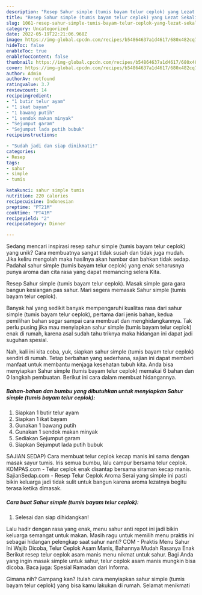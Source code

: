 ```yaml
---
description: "Resep Sahur simple (tumis bayam telur ceplok) yang Lezat Sekali"
title: "Resep Sahur simple (tumis bayam telur ceplok) yang Lezat Sekali"
slug: 1061-resep-sahur-simple-tumis-bayam-telur-ceplok-yang-lezat-sekali
category: Uncategorized
date: 2022-05-19T22:21:06.968Z
image: https://img-global.cpcdn.com/recipes/b54864637a1d4617/680x482cq70/sahur-simple-tumis-bayam-telur-ceplok-foto-resep-utama.jpg
hideToc: false
enableToc: true
enableTocContent: false
thumbnail: https://img-global.cpcdn.com/recipes/b54864637a1d4617/680x482cq70/sahur-simple-tumis-bayam-telur-ceplok-foto-resep-utama.jpg
cover: https://img-global.cpcdn.com/recipes/b54864637a1d4617/680x482cq70/sahur-simple-tumis-bayam-telur-ceplok-foto-resep-utama.jpg
author: Admin
authorAv: notfound
ratingvalue: 3.7
reviewcount: 14
recipeingredient:
- "1 butir telur ayam"
- "1 ikat bayam"
- "1 bawang putih"
- "1 sendok makan minyak"
- "Sejumput garam"
- "Sejumput lada putih bubuk"
recipeinstructions:

- "Sudah jadi dan siap dinikmati!"
categories:
- Resep
tags:
- sahur
- simple
- tumis

katakunci: sahur simple tumis 
nutrition: 220 calories
recipecuisine: Indonesian
preptime: "PT21M"
cooktime: "PT41M"
recipeyield: "2"
recipecategory: Dinner

---
```





Sedang mencari inspirasi resep sahur simple (tumis bayam telur ceplok) yang unik? Cara membuatnya sangat tidak susah dan tidak juga mudah. Jika keliru mengolah maka hasilnya akan hambar dan bahkan tidak sedap. Padahal sahur simple (tumis bayam telur ceplok) yang enak seharusnya punya aroma dan cita rasa yang dapat memancing selera Kita.





Resep Sahur simple (tumis bayam telur ceplok). Masak simple gara gara bangun kesiangan pas sahur. Mari segera memasak Sahur simple (tumis bayam telur ceplok).

Banyak hal yang sedikit banyak mempengaruhi kualitas rasa dari sahur simple (tumis bayam telur ceplok), pertama dari jenis bahan, kedua pemilihan bahan segar sampai cara membuat dan menghidangkannya. Tak perlu pusing jika mau menyiapkan sahur simple (tumis bayam telur ceplok) enak di rumah, karena asal sudah tahu triknya maka hidangan ini dapat jadi suguhan spesial.






Nah, kali ini kita coba, yuk, siapkan sahur simple (tumis bayam telur ceplok) sendiri di rumah. Tetap berbahan yang sederhana, sajian ini dapat memberi manfaat untuk membantu menjaga kesehatan tubuh kita. Anda bisa menyiapkan Sahur simple (tumis bayam telur ceplok) memakai 6 bahan dan 0 langkah pembuatan. Berikut ini cara dalam membuat hidangannya.

<!--inarticleads1-->

##### Bahan-bahan dan bumbu yang dibutuhkan untuk menyiapkan Sahur simple (tumis bayam telur ceplok):

1. Siapkan 1 butir telur ayam
1. Siapkan 1 ikat bayam
1. Gunakan 1 bawang putih
1. Gunakan 1 sendok makan minyak
1. Sediakan Sejumput garam
1. Siapkan Sejumput lada putih bubuk


SAJIAN SEDAP) Cara membuat telur ceplok kecap manis ini sama dengan masak sayur tumis. Iris semua bumbu, lalu campur bersama telur ceplok. KOMPAS.com - Telur ceplok enak disantap bersama siraman kecap manis. SajianSedap.com - Resep Telur Ceplok Aroma Serai yang simple ini pasti bikin keluarga jadi tidak sulit untuk bangun karena aroma lezatnya begitu terasa ketika dimasak. 

<!--inarticleads2-->

##### Cara buat Sahur simple (tumis bayam telur ceplok):


1. Selesai dan siap dihidangkan!

Lalu hadir dengan rasa yang enak, menu sahur anti repot ini jadi bikin keluarga semangat untuk makan. Masih ragu untuk memilih menu praktis ini sebagai hidangan pelengkap saat sahur nanti? COM - Praktis Menu Sahur Ini Wajib Dicoba, Telur Ceplok Asam Manis, Bahannya Mudah Rasanya Enak Berikut resep telur ceplok asam manis menu nikmat untuk sahur. Bagi Anda yang ingin masak simple untuk sahur, telur ceplok asam manis mungkin bisa dicoba. Baca juga: Spesial Ramadan dari Informa. 

Gimana nih? Gampang kan? Itulah cara menyiapkan sahur simple (tumis bayam telur ceplok) yang bisa kamu lakukan di rumah. Selamat menikmati
